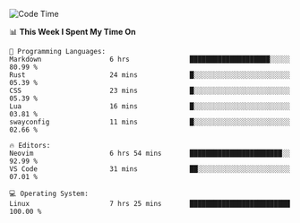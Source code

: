 <!-- [![Top Langs](https://github-readme-stats.vercel.app/api/top-langs/?username=gagahsyuja&theme=dracula&hide_border=true&border_radius=7)](https://github.com/anuraghazra/github-readme-stats) -->

<!--START_SECTION:waka-->
![Code Time](http://img.shields.io/badge/Code%20Time-274%20hrs%2035%20mins-blue)

📊 **This Week I Spent My Time On** 

```text
💬 Programming Languages: 
Markdown                 6 hrs               ████████████████████░░░░░   80.99 % 
Rust                     24 mins             █░░░░░░░░░░░░░░░░░░░░░░░░   05.39 % 
CSS                      23 mins             █░░░░░░░░░░░░░░░░░░░░░░░░   05.39 % 
Lua                      16 mins             █░░░░░░░░░░░░░░░░░░░░░░░░   03.81 % 
swayconfig               11 mins             █░░░░░░░░░░░░░░░░░░░░░░░░   02.66 % 

🔥 Editors: 
Neovim                   6 hrs 54 mins       ███████████████████████░░   92.99 % 
VS Code                  31 mins             ██░░░░░░░░░░░░░░░░░░░░░░░   07.01 % 

💻 Operating System: 
Linux                    7 hrs 25 mins       █████████████████████████   100.00 % 
```


<!--END_SECTION:waka-->
